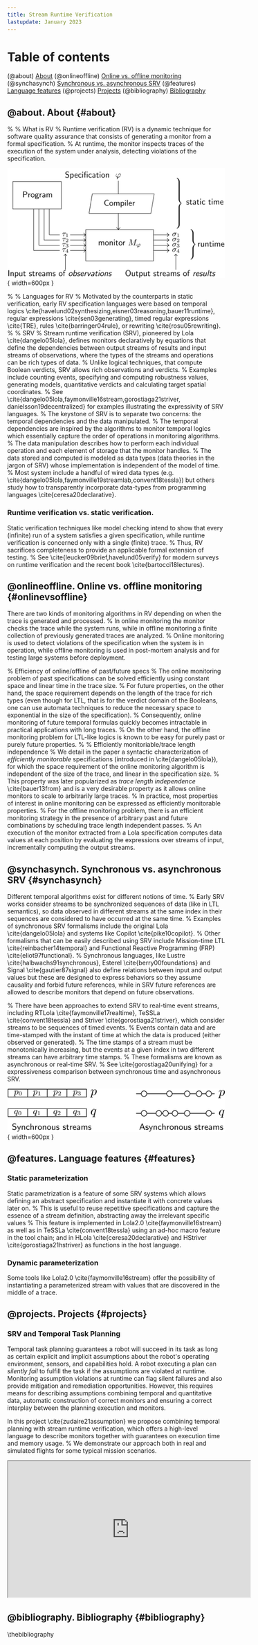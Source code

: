```yaml
---
title: Stream Runtime Verification
lastupdate: January 2023
---
```


# Table of contents
(@about) [About](#about)
(@onlineoffline) [Online vs. offline monitoring](#onlinevsoffline)
(@synchasynch) [Synchronous vs. asynchronous SRV](#synchasynch)
(@features) [Language features](#features)
(@projects) [Projects](#projects)
(@bibliography) [Bibliography](#bibliography)

## @about. About {#about}
%
% What is RV
%
Runtime verification (RV) is a dynamic technique for software quality
assurance that consists of generating a monitor from a formal
specification.
%
At runtime, the monitor inspects traces of the execution of the system
under analysis, detecting violations of the specification.

![SRV architecture](assets/images/srv.svg){ width=600px }

%
% Languages for RV
%
Motivated by the counterparts in static verification, early RV
specification languages were based on temporal
logics \cite{havelund02synthesizing,eisner03reasoning,bauer11runtime},
regular expressions \cite{sen03generating}, timed regular
expressions \cite{TRE}, rules \cite{barringer04rule}, or
rewriting \cite{rosu05rewriting}.
%
% SRV
%
Stream runtime verification (SRV), pioneered by
Lola \cite{dangelo05lola}, defines monitors declaratively by
equations that define the dependencies between output streams of
results and input streams of observations, where the types of the
streams and operations can be rich types of data.
%
Unlike logical techniques, that compute Boolean verdicts, SRV allows
rich observations and verdicts.
%
Examples include counting events, specifying and computing robustness
values, generating models, quantitative verdicts and calculating
target spatial coordinates.
%
See \cite{dangelo05lola,faymonville16stream,gorostiaga21striver, danielsson19decentralized} for examples illustrating the
expressivity of SRV languages.
%
The keystone of SRV is to separate two concerns: the temporal
dependencies and the data manipulated.
%
The temporal dependencies are inspired by the algorithms to monitor
temporal logics which essentially capture the order of operations in
monitoring algorithms.
%
The data manipulation describes how to perform each individual
operation and each element of storage that the monitor handles.
%
The data stored and computed is modeled as data types (data theories
in the jargon of SRV) whose implementation is independent of the model
of time.
%
Most system include a handful of wired data
types (e.g. \cite{dangelo05lola,faymonville19streamlab,convent18tessla})
but others study how to transparently incorporate data-types from
programming languages \cite{ceresa20declarative}.

### Runtime verification vs. static verification.
Static verification techniques like model checking intend to show that
every (infinite) run of a system satisfies a given specification,
while runtime verification is concerned only with a single (finite)
trace.
%
Thus, RV sacrifices completeness to provide an applicable formal
extension of testing.
%
See \cite{leucker09brief,havelund05verify} for modern surveys on
runtime verification and the recent book \cite{bartocci18lectures}.

## @onlineoffline. Online vs. offline monitoring {#onlinevsoffline}
There are two kinds of monitoring algorithms in RV depending on when
the trace is generated and processed.
%
In online monitoring the monitor checks the trace while the system
runs, while in offline monitoring a finite collection of previously
generated traces are analyzed.
%
Online monitoring is used to detect violations of the specification
when the system is in operation, while offline monitoring is used in
post-mortem analysis and for testing large systems before deployment.

% Efficiency of online/offline of past/future specs
%
The online monitoring problem of past specifications can be solved
efficiently using constant space and linear time in the trace size.
%
For future properties, on the other hand, the space requirement
depends on the length of the trace for rich types (even though for
LTL, that is for the verdict domain of the Booleans, one can use
automata techniques to reduce the necessary space to exponential in
the size of the specification).
%
Consequently, online monitoring of future temporal formulas quickly
becomes intractable in practical applications with long traces.
%
On the other hand, the offline monitoring problem for LTL-like logics
is known to be easy for purely past or purely future properties.
%
% Efficiently monitoriable/trace length independence
%
We detail in the paper a syntactic characterization of
*efficiently monitorable* specifications (introduced
in \cite{dangelo05lola}), for which the space requirement of the
online monitoring algorithm is independent of the size of the trace,
and linear in the specification size.
%
This property was later popularized as *trace length
independence* \cite{bauer13from} and is a very desirable property as
it allows online monitors to scale to arbitrarily large traces.
%
In practice, most properties of interest in online monitoring can be
expressed as efficiently monitorable properties.
%
For the offline monitoring problem, there is an efficient monitoring
strategy in the presence of arbitrary past and future combinations by
scheduling trace length independent passes.
%
An execution of the monitor extracted from a Lola specification
computes data values at each position by evaluating the expressions
over streams of input, incrementally computing the output streams.

## @synchasynch. Synchronous vs. asynchronous SRV {#synchasynch}
Different temporal algorithms exist for different notions of time.
%
Early SRV works consider streams to be synchronized sequences of data
(like in LTL semantics), so data observed in different streams at the
same index in their sequences are considered to have occurred at the
same time.
%
Examples of synchronous SRV formalisms include the original
Lola \cite{dangelo05lola} and systems like
Copilot \cite{pike10copilot}.
%
Other formalisms that can be easily described using SRV include
Mission-time LTL \cite{reinbacher14temporal} and Functional Reactive
Programming (FRP) \cite{eliot97functional}.
%
Synchronous languages, like Lustre \cite{halbwachs91synchronous},
Esterel \cite{berry00foundations} and Signal \cite{gautier87signal}
also define relations between input and output values but these are
designed to express behaviors so they assume causality and forbid
future references, while in SRV future references are allowed to
describe monitors that depend on future observations.


%
There have been approaches to extend SRV to real-time event streams,
including RTLola \cite{faymonville17realtime},
TeSSLa \cite{convent18tessla} and Striver \cite{gorostiaga21striver},
which consider streams to be sequences of timed events.
%
Events contain data and are time-stamped with the instant of time at
which the data is produced (either observed or generated).
%
The time stamps of a stream must be monotonically increasing, but the
events at a given index in two different streams can have arbitrary
time stamps.
%
These formalisms are known as asynchronous or real-time SRV.
%
See \cite{gorostiaga20unifying} for a expressiveness comparison
between synchronous time and asynchronous SRV.

![Synchronous vs. asynchronous streams](assets/images/synchasynch.svg){ width=600px }

## @features. Language features {#features}

### Static parameterization
Static parametrization is a feature of some SRV systems which allows
defining an abstract specification and instantiate it with concrete
values later on.
%
This is useful to reuse repetitive specifications and capture the
essence of a stream definition, abstracting away the irrelevant
specific values
%
This feature is implemented in Lola2.0 \cite{faymonville16stream} as
well as in TeSSLa \cite{convent18tessla} using an ad-hoc macro feature
in the tool chain; and in HLola \cite{ceresa20declarative} and HStriver
\cite{gorostiaga21hstriver} as functions in the host language.

### Dynamic parameterization
Some tools like Lola2.0 \cite{faymonville16stream} offer the
possibility of instantiating a parameterized stream with values that
are discovered in the middle of a trace.

## @projects. Projects {#projects}
### SRV and Temporal Task Planning
Temporal task planning guarantees a robot will succeed in its task
as long as certain explicit and implicit assumptions about the
robot's operating environment, sensors, and capabilities hold.
A robot executing a plan can *silently fail* to fulfill the task if the
assumptions are violated at runtime.
Monitoring assumption violations at runtime  can flag silent failures and also
provide mitigation and remediation opportunities. However, this requires means
for describing assumptions combining temporal and quantitative data, automatic
construction of correct monitors and ensuring a correct interplay between the
planning execution and monitors.

In this project \cite{zudaire21assumption} we propose combining temporal
planning with stream runtime verification, which offers a high-level language
to describe monitors together with guarantees on execution time and memory
usage. 
% 
We demonstrate our approach both in real and simulated flights for
some typical mission scenarios. 

<div class="i-frame">
  <iframe
    width="560"
    height="315"
    src="https://www.youtube.com/embed/3lVxiFWCYE4"
    title="YouTube video player"
    frameborder="10"
    allow="accelerometer; autoplay; clipboard-write; encrypted-media; gyroscope; picture-in-picture"
  ></iframe>

## @bibliography. Bibliography {#bibliography}
\thebibliography
